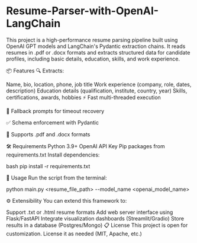 # Resume-Parser-with-OpenAI-LangChain

This project is a high-performance resume parsing pipeline built using OpenAI GPT models and LangChain's Pydantic extraction chains. It reads resumes in .pdf or .docx formats and extracts structured data for candidate profiles, including basic details, education, skills, and work experience.

📦 Features
🔍 Extracts:

Name, bio, location, phone, job title
Work experience (company, role, dates, description)
Education details (qualification, institute, country, year)
Skills, certifications, awards, hobbies
⚡ Fast multi-threaded execution

🔁 Fallback prompts for timeout recovery

✅ Schema enforcement with Pydantic

📄 Supports .pdf and .docx formats

🛠️ Requirements
Python 3.9+
OpenAI API Key
Pip packages from requirements.txt
Install dependencies:

bash pip install -r requirements.txt

🚀 Usage Run the script from the terminal:

python main.py <resume_file_path> --model_name <openai_model_name>

⚙️ Extensibility You can extend this framework to:

Support .txt or .html resume formats
Add web server interface using Flask/FastAPI
Integrate visualization dashboards (Streamlit/Gradio)
Store results in a database (Postgres/Mongo)
📋 License This project is open for customization. License it as needed (MIT, Apache, etc.)

